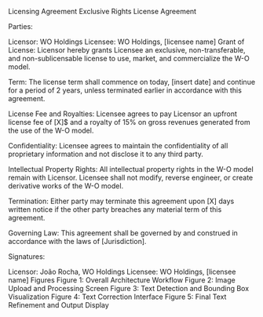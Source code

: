 Licensing Agreement
Exclusive Rights License Agreement

Parties:

Licensor: WO Holdings
Licensee: WO Holdings, [licensee name]
Grant of License:
Licensor hereby grants Licensee an exclusive, non-transferable, and non-sublicensable license to use, market, and commercialize the W-O model.

Term:
The license term shall commence on today, [insert date] and continue for a period of 2 years, unless terminated earlier in accordance with this agreement.

License Fee and Royalties:
Licensee agrees to pay Licensor an upfront license fee of [X]$ and a royalty of 15% on gross revenues generated from the use of the W-O model.

Confidentiality:
Licensee agrees to maintain the confidentiality of all proprietary information and not disclose it to any third party.

Intellectual Property Rights:
All intellectual property rights in the W-O model remain with Licensor. Licensee shall not modify, reverse engineer, or create derivative works of the W-O model.

Termination:
Either party may terminate this agreement upon [X] days written notice if the other party breaches any material term of this agreement.

Governing Law:
This agreement shall be governed by and construed in accordance with the laws of [Jurisdiction].

Signatures:

Licensor: João Rocha, WO Holdings
Licensee: WO Holdings, [licensee name]
Figures
Figure 1: Overall Architecture Workflow
Figure 2: Image Upload and Processing Screen
Figure 3: Text Detection and Bounding Box Visualization
Figure 4: Text Correction Interface
Figure 5: Final Text Refinement and Output Display